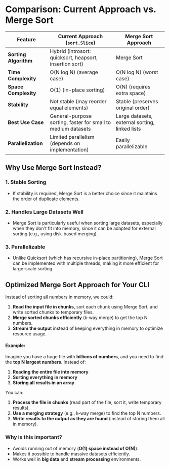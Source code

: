 # Comparison: Current Approach vs. Merge Sort

| Feature                | Current Approach (`sort.Slice`)                     | Merge Sort Approach                  |
|------------------------|--------------------------------------------------|----------------------------------|
| **Sorting Algorithm**  | Hybrid (introsort: quicksort, heapsort, insertion sort) | Merge Sort                        |
| **Time Complexity**    | O(N log N) (average case)                          | O(N log N) (worst case)          |
| **Space Complexity**   | O(1) (in-place sorting)                            | O(N) (requires extra space)      |
| **Stability**          | Not stable (may reorder equal elements)            | Stable (preserves original order) |
| **Best Use Case**      | General-purpose sorting, faster for small to medium datasets | Large datasets, external sorting, linked lists |
| **Parallelization**    | Limited parallelism (depends on implementation)   | Easily parallelizable            |

## Why Use Merge Sort Instead?

### 1. **Stable Sorting**
- If stability is required, Merge Sort is a better choice since it maintains the order of duplicate elements.

### 2. **Handles Large Datasets Well**
- Merge Sort is particularly useful when sorting large datasets, especially when they don't fit into memory, since it can be adapted for external sorting (e.g., using disk-based merging).

### 3. **Parallelizable**
- Unlike Quicksort (which has recursive in-place partitioning), Merge Sort can be implemented with multiple threads, making it more efficient for large-scale sorting.

## Optimized Merge Sort Approach for Your CLI

Instead of sorting all numbers in memory, we could:

1. **Read the input file in chunks**, sort each chunk using Merge Sort, and write sorted chunks to temporary files.
2. **Merge sorted chunks efficiently** (k-way merge) to get the top N numbers.
3. **Stream the output** instead of keeping everything in memory to optimize resource usage.

#### **Example:**
Imagine you have a huge file with **billions of numbers**, and you need to find the **top N largest numbers**. Instead of:
1. **Reading the entire file into memory**
2. **Sorting everything in memory**
3. **Storing all results in an array**

You can:
1. **Process the file in chunks** (read part of the file, sort it, write temporary results).
2. **Use a merging strategy** (e.g., k-way merge) to find the top N numbers.
3. **Write results to the output as they are found** (instead of storing them all in memory).

### **Why is this important?**
- Avoids running out of memory (**O(1) space instead of O(N)**).
- Makes it possible to handle massive datasets efficiently.
- Works well in **big data** and **stream processing** environments.

